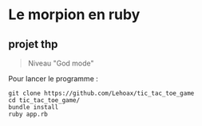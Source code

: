 Le morpion en ruby 
==================
projet thp
----------


> Niveau "God mode"   

Pour lancer le programme :


    git clone https://github.com/Lehoax/tic_tac_toe_game
    cd tic_tac_toe_game/  
    bundle install  
    ruby app.rb
